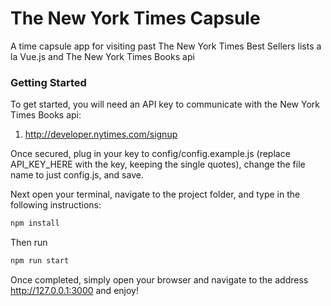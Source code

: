 # The New York Times Capsule
A time capsule app for visiting past The New York Times Best Sellers lists a la Vue.js and The New York Times Books api

### Getting Started
To get started, you will need an API key to communicate with the New York Times Books api:

1. http://developer.nytimes.com/signup

Once secured, plug in your key to config/config.example.js (replace API_KEY_HERE with the key, keeping the single quotes), change the file name to just config.js, and save.

Next open your terminal, navigate to the project folder, and type in the following instructions:

```javascript
npm install
```

Then run 
```javascript
npm run start
```

Once completed, simply open your browser and navigate to the address http://127.0.0.1:3000 and enjoy!
